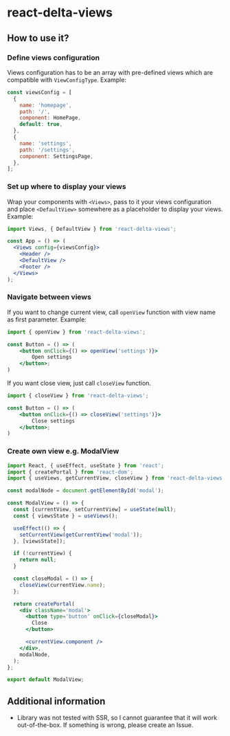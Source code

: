 # react-delta-views

## How to use it?

### Define views configuration

Views configuration has to be an array with pre-defined views which are compatible with `ViewConfigType`. Example:

```js
const viewsConfig = [
  {
    name: 'homepage',
    path: '/',
    component: HomePage,
    default: true,
  },
  {
    name: 'settings',
    path: '/settings',
    component: SettingsPage,
  },
];
```

### Set up where to display your views

Wrap your components with `<Views>`, pass to it your views configuration and place `<DefaultView>` somewhere as a placeholder to display your views. Example:

```jsx
import Views, { DefaultView } from 'react-delta-views';

const App = () => (
  <Views config={viewsConfig}>
    <Header />
    <DefaultView />
    <Footer />
  </Views>
);
```

### Navigate between views

If you want to change current view, call `openView` function with view name as first parameter. Example:

```jsx
import { openView } from 'react-delta-views';

const Button = () => (
    <button onClick={() => openView('settings')}>
        Open settings
    </button>;
)
```

If you want close view, just call `closeView` function.

```jsx
import { closeView } from 'react-delta-views';

const Button = () => (
    <button onClick={() => closeView('settings')}>
        Close settings
    </button>;
)
```

### Create own view e.g. ModalView

```jsx
import React, { useEffect, useState } from 'react';
import { createPortal } from 'react-dom';
import { useViews, getCurrentView, closeView } from 'react-delta-views';

const modalNode = document.getElementById('modal');

const ModalView = () => {
  const [currentView, setCurrentView] = useState(null);
  const { viewsState } = useViews();

  useEffect(() => {
    setCurrentView(getCurrentView('modal'));
  }, [viewsState]);

  if (!currentView) {
    return null;
  }

  const closeModal = () => {
    closeView(currentView.name);
  };

  return createPortal(
    <div className='modal'>
      <button type='button' onClick={closeModal}>
        Close
      </button>

      <currentView.component />
    </div>,
    modalNode,
  );
};

export default ModalView;
```

## Additional information

- Library was not tested with SSR, so I cannot guarantee that it will work out-of-the-box. If something is wrong, please create an Issue.
